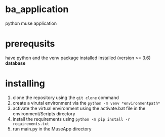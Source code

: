 # ba_application
python muse application

# prerequsits
have python and the venv package installed installed (version >= 3.6)
**database**

# installing
1. clone the repository using the `git clone` command 
2. create a virutal environment via the `python -m venv *environmentpath*`
3. activate the virtual environment using the activate.bat file in the environment/Scripts directory
4. install the requirements using `python -m pip install -r requirements.txt`
5. run main.py in the MuseApp directory